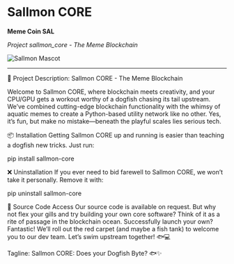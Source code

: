 
# Sallmon CORE

**Meme Coin SAL**  

*Project sallmon_core - The Meme Blockchain*

![Sallmon Mascot](https://github.com/user-attachments/assets/9776bc05-08df-47f0-a122-66e13e5a46e4)

---

🌟 Project Description: Sallmon CORE - The Meme Blockchain

Welcome to Sallmon CORE, where blockchain meets creativity, and your CPU/GPU gets a workout worthy of a dogfish chasing its tail upstream. We’ve combined cutting-edge blockchain functionality with the whimsy of aquatic memes to create a Python-based utility network like no other. Yes, it’s fun, but make no mistake—beneath the playful scales lies serious tech.

📦 Installation
Getting Sallmon CORE up and running is easier than teaching a dogfish new tricks. Just run:

pip install sallmon-core

❌ Uninstallation
If you ever need to bid farewell to Sallmon CORE, we won’t take it personally. Remove it with:

pip uninstall sallmon-core

📖 Source Code Access
Our source code is available on request. But why not flex your gills and try building your own core software? Think of it as a rite of passage in the blockchain ocean. Successfully launch your own? Fantastic! We’ll roll out the red carpet (and maybe a fish tank) to welcome you to our dev team. Let’s swim upstream together! 🐟💻

Tagline:
Sallmon CORE: Does your Dogfish Byte? 🐟✨
